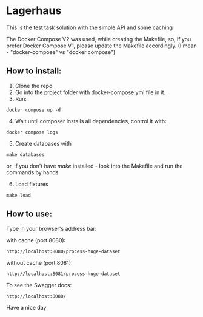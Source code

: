 # Lagerhaus

This is the test task solution with the simple API and some caching

The Docker Compose V2 was used, while creating the Makefile, so, if you prefer Docker Compose V1, please update the Makefile accordingly.
(I mean - "docker-compose" vs "docker compose")

## How to install:

1. Clone the repo 
2. Go into the project folder with docker-compose.yml file in it.
3. Run:

```
docker compose up -d
```

4. Wait until composer installs all dependencies, control it with:

```
docker compose logs
```

5. Create databases with

```
make databases
```
or, if you don't have *make* installed - look into the Makefile and run the commands by hands


6. Load fixtures

```
make load
```

## How to use:

Type in your browser's address bar:

with cache (port 8080):
```
http://localhost:8080/process-huge-dataset
```

without cache (port 8081):
```
http://localhost:8081/process-huge-dataset
```

To see the Swagger docs:

```
http://localhost:8080/
```


Have a nice day
















